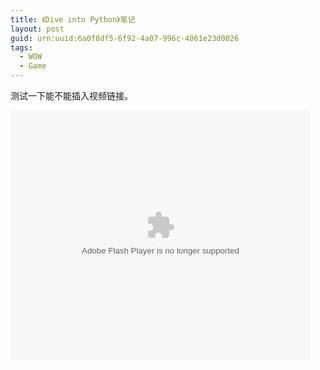```yaml
---
title: 《Dive into Python》笔记
layout: post
guid: urn:uuid:6a0f8df5-6f92-4a07-996c-4061e23d0026
tags:
  - WOW
  - Game
---
```


测试一下能不能插入视频链接。

<embed src="http://player.youku.com/player.php/sid/XNjEzNTc2NDAw/v.swf" allowFullScreen="true" quality="high" width="480" height="400" align="middle" allowScriptAccess="always" type="application/x-shockwave-flash"></embed>
